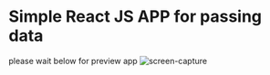 
# Simple React JS APP for passing data
please wait below for preview app
![screen-capture](https://user-images.githubusercontent.com/33016872/236812962-f8390ec1-3de9-4190-a63c-ec05bff67cc3.gif)

